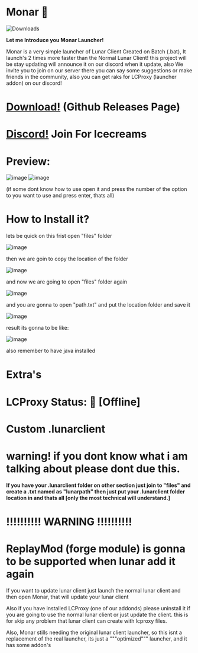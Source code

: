 # Monar 🎃
![Downloads](https://img.shields.io/github/downloads/La-wea-cosmica/Monar/total?style=for-the-badge)

**Let me Introduce you Monar Launcher!**

Monar is a very simple launcher of Lunar Client Created on Batch (.bat), It launch's 2 times more faster than the Normal Lunar Client!
this project will be stay updating will announce it on our discord when it update, also We invite you to join on our server
there you can say some suggestions or make friends in the community, also you can get raks for LCProxy (launcher addon) on our discord!

# [Download!](https://github.com/La-wea-cosmica/Monar/releases) (Github Releases Page)
# [Discord!](https://dsc.gg/monar) Join For Icecreams
# Preview: 

![image](https://i.imgur.com/rybTmSG.png)
![image](https://i.imgur.com/zfgWNfu.png)

(if some dont know how to use open it and press the number of the option to you want to use and press enter, thats all)


# **How to Install it?**
lets be quick on this
frist open "files" folder

![image](https://i.imgur.com/yCCFi9a.png)

then we are goin to copy the location of the folder

![image](https://i.imgur.com/L0DhhUF.png)

and now we are going to open "files" folder again

![image](https://i.imgur.com/yCCFi9a.png)

 and you are gonna to open "path.txt" and put the location folder and save it
 
![image](https://i.imgur.com/DgZVTNt.png)

result its gonna to be like:

![image](https://i.imgur.com/xrZnSOZ.png)

also remember to have java installed

# Extra's
# LCProxy Status: 🔴 [Offline]

# Custom .lunarclient
# warning! if you dont know what i am talking about please dont due this. 
**If you have your .lunarclient folder on other section just join to "files" and create a .txt named as
 "lunarpath" then just put your .lunarclient folder location in and thats all
 [only the most technical will understand.]**


# **!!!!!!!!!! WARNING !!!!!!!!!!**
# ReplayMod (forge module) is gonna to be supported when lunar add it again

If you want to update lunar client just launch the normal lunar client and then open Monar, that will update your lunar client

Also if you have installed LCProxy (one of our addonds) please uninstall it if you are going to use the normal lunar client or just update the client.
this is for skip any problem that lunar client can create with lcproxy files.







Also, Monar stills needing the original lunar client launcher, so this isnt a replacement of the real launcher,
its just a """optimized""" launcher, and it has some addon's



